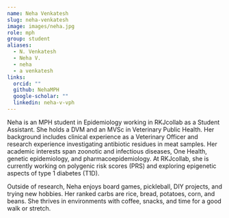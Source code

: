 ```yaml
---
name: Neha Venkatesh
slug: neha-venkatesh
image: images/neha.jpg
role: mph
group: student
aliases:
  - N. Venkatesh
  - Neha V.
  - neha
  - a venkatesh
links:
  orcid: ""
  github: NehaMPH
  google-scholar: ""
  linkedin: neha-v-vph
---
```



Neha is an MPH student in Epidemiology working in RKJcollab as a Student Assistant. She holds a DVM and an MVSc in Veterinary Public Health. Her background includes clinical experience as a Veterinary Officer and research experience investigating antibiotic residues in meat samples. Her academic interests span zoonotic and infectious diseases, One Health, genetic epidemiology, and pharmacoepidemiology. At RKJcollab, she is currently working on polygenic risk scores (PRS) and exploring epigenetic aspects of type 1 diabetes (T1D).

Outside of research, Neha enjoys board games, pickleball, DIY projects, and trying new hobbies. Her ranked carbs are rice, bread, potatoes, corn, and beans. She thrives in environments with coffee, snacks, and time for a good walk or stretch.